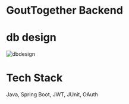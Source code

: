 # GoutTogether Backend

[//]: # (Related command)
# db design 
![dbdesign](https://github.com/user-attachments/assets/3ba160bf-73fd-4aa1-ae93-dbb07dfd30fe)
# Tech Stack
Java, Spring Boot, JWT, JUnit, OAuth
